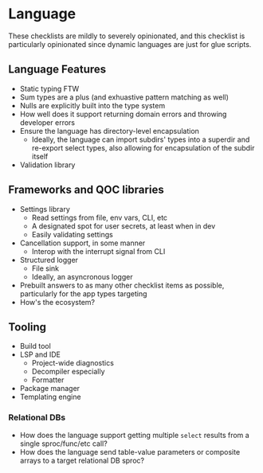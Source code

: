 # Language

These checklists are mildly to severely opinionated, and this checklist is
particularly opinionated since dynamic languages are just for glue scripts.

## Language Features

- Static typing FTW
- Sum types are a plus (and exhuastive pattern matching as well)
- Nulls are explicitly built into the type system
- How well does it support returning domain errors and throwing developer
errors
- Ensure the language has directory-level encapsulation
    - Ideally, the language can import subdirs' types into a superdir and
    re-export select types, also allowing for encapsulation of the subdir
    itself
- Validation library

## Frameworks and QOC libraries

- Settings library
    - Read settings from file, env vars, CLI, etc
    - A designated spot for user secrets, at least when in dev
    - Easily validating settings
- Cancellation support, in some manner
    - Interop with the interrupt signal from CLI
- Structured logger
    - File sink
    - Ideally, an asyncronous logger
- Prebuilt answers to as many other checklist items as possible, particularly
for the app types targeting
- How's the ecosystem?

## Tooling

- Build tool
- LSP and IDE
    - Project-wide diagnostics
    - Decompiler especially
    - Formatter
- Package manager
- Templating engine

### Relational DBs

- How does the language support getting multiple `select` results from a single
  sproc/func/etc call?
- How does the language send table-value parameters or composite arrays to a
target relational DB sproc?

